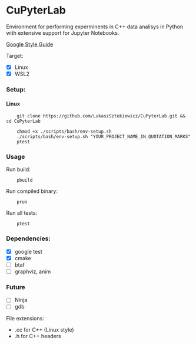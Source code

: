# CuPyterLab
Environment for performing experminents in C++  data analisys in Python with extensive support for Jupyter Notebooks.

[Google Style Guide](https://google.github.io/styleguide/cppguide.html)

Target: 
 - [x] Linux
 - [x] WSL2

### Setup: 
#### Linux
```
    git clone https://github.com/LukaszSztukiewicz/CuPyterLab.git && cd CuPyterLab
```

```
    chmod +x ./scripts/bash/env-setup.sh 
    ./scripts/bash/env-setup.sh "YOUR_PROJECT_NAME_IN_QUOTATION_MARKS"
    ptest
```
### Usage
Run build: 
```
    pbuild
```
Run compiled binary: 
```
    prun
```
Run all tests: 
```
    ptest
```
### Dependencies:
 - [x] google test
 - [x] cmake
 - [ ] btaf
 - [ ] graphviz, anim

### Future
 - [ ] Ninja
 - [ ] gdb

File extensions:
 - .cc for C++ (Linux style)
 - .h for C++ headers
